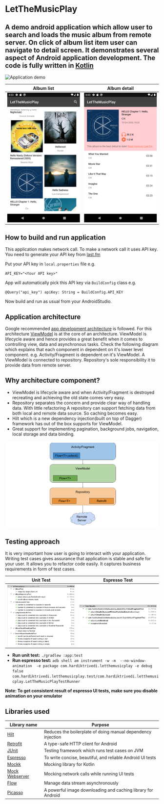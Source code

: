 # LetTheMusicPlay
A demo android application which allow user to search and loads the music album from remote server. 
On click of album list item user can navigate to detail screen. It demonstrates several aspect of Android application development.
The code is fully written in [Kotlin](https://kotlinlang.org/)
---
![Application demo](media/AppDemo.gif)

| Album list | Album detail |
| ----------- | ----------- |
| ![List](media/Screenshot_list.png) | ![Detail](media/Screenshot_detail.png) |

## How to build and run application
This application makes network call. To make a network call it uses API key. You need to generate your API key from [last.fm](https://www.last.fm/api/account/create)

Put your API key in `local.properties` file e.g.
```
API_KEY="<Your API key>"
```
App will automatically pick this API key via `BuildConfig` class e.g.
```
@Query("api_key") apiKey: String = BuildConfig.API_KEY
```

Now build and run as usual from your AndroidStudio.

## Application architecture
Google recommended [app development architecture](https://developer.android.com/jetpack/guide) is followed. 
For this architecture [ViewModel](https://developer.android.com/topic/libraries/architecture/viewmodel) is at the core of an architecture. 
ViewModel is lifecycle aware and hence provides a great benefit when it comes to controlling view, data and asynchronous tasks.
Check the following diagram which explains that each component in dependent on it's lower level component. e.g. Activity/Fragment is dependent on it's ViewModel.
A ViewModel is connected to repository. Repository's sole responsibility it to provide data from remote server.

## Why architecture component?
- ViewModel is lifecycle aware and when Activity/Fragment is destroyed recreating and achieving the old state comes very easy.
- Repository separates the concern and provide clear way of handling data. With little refactoring A repository can support fetching data from both local and remote data source. So caching becomes easy.
- Hilt which is a new dependency injection(built on top of Dagger) framework has out of the box supports for ViewModel. 
- Great support for implementing pagination, background jobs, navigation, local storage and data binding.

![App architecture](media/LetTheMusicPlayArchitecture.png)

## Testing approach
It is very important how user is going to interact with your application. Writing test cases gives assurance that application is stable and safe for your user.
It allows you to refactor code easily.
It captures business requirements in form of test cases.

| Unit Test | Espresso Test |
| ----------- | ----------- |
| ![Unit test](media/UnitTest.png) | ![Espresso test](media/UI_test.png) |


- **Run unit test:** `./gradlew :app:test`
- **Run espresso test:** `adb shell am instrument -w -m  --no-window-animation  -e package com.hardiktrivedi.letthemusicplay -e debug false com.hardiktrivedi.letthemusicplay.test/com.hardiktrivedi.letthemusicplay.LetTheMusicPlayTestRunner`

**Note: To get consistent result of espresso UI tests, make sure you disable animation on your emulator**

## Libraries used
| Library name | Purpose |
| ----------- | ----------- |
| [Hilt](https://developer.android.com/training/dependency-injection/hilt-android) | Reduces the boilerplate of doing manual dependency injection |
| [Retrofit](https://square.github.io/retrofit/) | A type-safe HTTP client for Android  |
| [JUnit](https://junit.org/junit4/) | Testing framework which runs test cases on JVM  |
| [Espresso](https://developer.android.com/training/testing/espresso) | To write concise, beautiful, and reliable Android UI tests |
| [Mockk](https://mockk.io/) | Mocking library for Kotlin  |
| [Mock Webserver](https://github.com/square/okhttp/tree/master/mockwebserver) | Mocking network calls while running UI tests |
| [Flow](https://kotlinlang.org/docs/flow.html) | Manage data stream asynchronously |
| [Picasso](https://square.github.io/picasso/) | A powerful image downloading and caching library for Android  |
